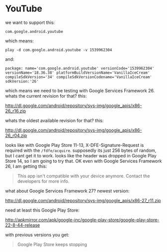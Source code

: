 # YouTube

we want to support this:

~~~
com.google.android.youtube
~~~

which means:

~~~
play -d com.google.android.youtube -v 1539962304
~~~

and:

~~~
package: name='com.google.android.youtube' versionCode='1539962304'
versionName='18.36.38' platformBuildVersionName='VanillaIceCream'
compileSdkVersion='34' compileSdkVersionCodename='VanillaIceCream'
sdkVersion:'26'
~~~

which means we need to be testing with Google Services Framework 26. whats the
current revision for that? this:

<http://dl.google.com/android/repository/sys-img/google_apis/x86-26_r16.zip>

whats the oldest available revision for that? this:

<http://dl.google.com/android/repository/sys-img/google_apis/x86-26_r04.zip>

looks like with Google Play Store 11-13, X-DFE-Signature-Request is required
with the `/fdfe/acquire`. supposedly its just 256 bytes of random, but I cant
get it to work. looks like the header was dropped in Google Play Store 14, so I
am going to try that. OK even with Google Services Framework 26, I am getting
this:

> This app isn't compatible with your device anymore. Contact the developers for
> more info.

what about Google Services Framework 27? newest version:

<http://dl.google.com/android/repository/sys-img/google_apis/x86-27_r11.zip>

need at least this Google Play Store:

http://apkmirror.com/apk/google-inc/google-play-store/google-play-store-22-8-44-release

with previous versions you get:

> Google Play Store keeps stopping
